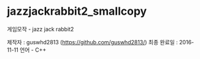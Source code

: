 # jazzjackrabbit2_smallcopy
게임모작 - jazz jack rabbit2

제작자 : guswhd2813 (https://github.com/guswhd2813/)
최종 완료일 : 2016-11-11
언어 - C++
